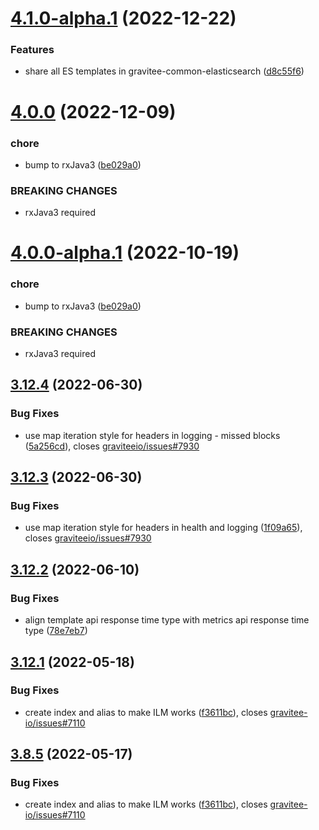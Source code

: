 # [4.1.0-alpha.1](https://github.com/gravitee-io/gravitee-reporter-elasticsearch/compare/4.0.0...4.1.0-alpha.1) (2022-12-22)


### Features

* share all ES templates in gravitee-common-elasticsearch ([d8c55f6](https://github.com/gravitee-io/gravitee-reporter-elasticsearch/commit/d8c55f6844f60dd3ab1d9d284210a50433dfdaad))

# [4.0.0](https://github.com/gravitee-io/gravitee-reporter-elasticsearch/compare/3.12.4...4.0.0) (2022-12-09)


### chore

* bump to rxJava3 ([be029a0](https://github.com/gravitee-io/gravitee-reporter-elasticsearch/commit/be029a04e4e4c76ca3b3ece147df22dcbddb60e3))


### BREAKING CHANGES

* rxJava3 required

# [4.0.0-alpha.1](https://github.com/gravitee-io/gravitee-reporter-elasticsearch/compare/3.12.4...4.0.0-alpha.1) (2022-10-19)


### chore

* bump to rxJava3 ([be029a0](https://github.com/gravitee-io/gravitee-reporter-elasticsearch/commit/be029a04e4e4c76ca3b3ece147df22dcbddb60e3))


### BREAKING CHANGES

* rxJava3 required

## [3.12.4](https://github.com/gravitee-io/gravitee-reporter-elasticsearch/compare/3.12.3...3.12.4) (2022-06-30)


### Bug Fixes

* use map iteration style for headers in logging - missed blocks ([5a256cd](https://github.com/gravitee-io/gravitee-reporter-elasticsearch/commit/5a256cd150dda9561b55cb414568dcec00455ee9)), closes [graviteeio/issues#7930](https://github.com/graviteeio/issues/issues/7930)

## [3.12.3](https://github.com/gravitee-io/gravitee-reporter-elasticsearch/compare/3.12.2...3.12.3) (2022-06-30)


### Bug Fixes

* use map iteration style for headers in health and logging ([1f09a65](https://github.com/gravitee-io/gravitee-reporter-elasticsearch/commit/1f09a651b66cfba78e0f423b62a2a2e59098c012)), closes [graviteeio/issues#7930](https://github.com/graviteeio/issues/issues/7930)

## [3.12.2](https://github.com/gravitee-io/gravitee-reporter-elasticsearch/compare/3.12.1...3.12.2) (2022-06-10)


### Bug Fixes

* align template api response time type with metrics api response time type ([78e7eb7](https://github.com/gravitee-io/gravitee-reporter-elasticsearch/commit/78e7eb77a53a56ad3e5a53602812e5dc6fc26d65))

## [3.12.1](https://github.com/gravitee-io/gravitee-reporter-elasticsearch/compare/3.12.0...3.12.1) (2022-05-18)


### Bug Fixes

* create index and alias to make ILM works ([f3611bc](https://github.com/gravitee-io/gravitee-reporter-elasticsearch/commit/f3611bc2c21e41a93e79895417afc8c64c91c8ff)), closes [gravitee-io/issues#7110](https://github.com/gravitee-io/issues/issues/7110)

## [3.8.5](https://github.com/gravitee-io/gravitee-reporter-elasticsearch/compare/3.8.4...3.8.5) (2022-05-17)


### Bug Fixes

* create index and alias to make ILM works ([f3611bc](https://github.com/gravitee-io/gravitee-reporter-elasticsearch/commit/f3611bc2c21e41a93e79895417afc8c64c91c8ff)), closes [gravitee-io/issues#7110](https://github.com/gravitee-io/issues/issues/7110)
